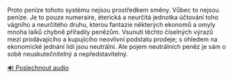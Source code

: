 
Proto peníze tohoto systému nejsou prostředkem směny. Vůbec to nejsou peníze. Je to pouze numeraire, éterická a neurčitá jednotka účtování toho vágního a neurčitého druhu, kterou fantazie některých ekonomů a omyly mnoha laiků chybně přiřadily penězům. Vsunutí těchto číselných výrazů mezi prodávajícího a kupujícího neovlivní podstatu prodeje; s ohledem na ekonomické jednání lidí jsou neutrální. Ale pojem neutrálních peněz je sám o sobě neuskutečnitelný a nepředstavitelný.

[🔊 Poslechnout audio](/data/7-paragraphs/audio/chapter_48/para_004-Proto-penze-tohoto-systmu-nejsou-prostedkem-sm.mp3)
